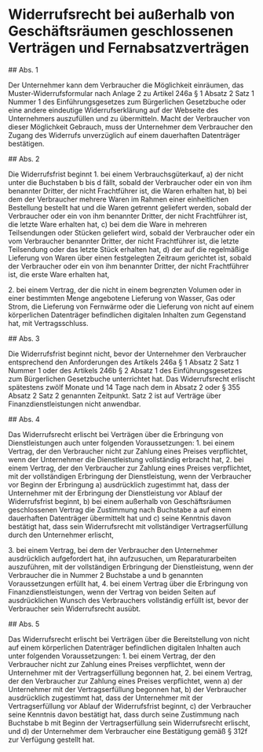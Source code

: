 # Widerrufsrecht bei außerhalb von Geschäftsräumen geschlossenen Verträgen und Fernabsatzverträgen



\#\# Abs. 1

 Der Unternehmer kann dem Verbraucher die Möglichkeit einräumen, das Muster\-Widerrufsformular nach Anlage 2 zu Artikel 246a § 1 Absatz 2 Satz 1 Nummer 1 des Einführungsgesetzes zum Bürgerlichen Gesetzbuche oder eine andere eindeutige Widerrufserklärung auf der Webseite des Unternehmers auszufüllen und zu übermitteln. Macht der Verbraucher von dieser Möglichkeit Gebrauch, muss der Unternehmer dem Verbraucher den Zugang des Widerrufs unverzüglich auf einem dauerhaften Datenträger bestätigen.

\#\# Abs. 2

 Die Widerrufsfrist beginnt  1\.
 bei einem Verbrauchsgüterkauf,  a)
 der nicht unter die Buchstaben b bis d fällt, sobald der Verbraucher oder ein von ihm benannter Dritter, der nicht Frachtführer ist, die Waren erhalten hat,
 b)
 bei dem der Verbraucher mehrere Waren im Rahmen einer einheitlichen Bestellung bestellt hat und die Waren getrennt geliefert werden, sobald der Verbraucher oder ein von ihm benannter Dritter, der nicht Frachtführer ist, die letzte Ware erhalten hat,
 c)
 bei dem die Ware in mehreren Teilsendungen oder Stücken geliefert wird, sobald der Verbraucher oder ein vom Verbraucher benannter Dritter, der nicht Frachtführer ist, die letzte Teilsendung oder das letzte Stück erhalten hat,
 d)
 der auf die regelmäßige Lieferung von Waren über einen festgelegten Zeitraum gerichtet ist, sobald der Verbraucher oder ein von ihm benannter Dritter, der nicht Frachtführer ist, die erste Ware erhalten hat,

 2\.
 bei einem Vertrag, der die nicht in einem begrenzten Volumen oder in einer bestimmten Menge angebotene Lieferung von Wasser, Gas oder Strom, die Lieferung von Fernwärme oder die Lieferung von nicht auf einem körperlichen Datenträger befindlichen digitalen Inhalten zum Gegenstand hat, mit Vertragsschluss.


\#\# Abs. 3

 Die Widerrufsfrist beginnt nicht, bevor der Unternehmer den Verbraucher entsprechend den Anforderungen des Artikels 246a § 1 Absatz 2 Satz 1 Nummer 1 oder des Artikels 246b § 2 Absatz 1 des Einführungsgesetzes zum Bürgerlichen Gesetzbuche unterrichtet hat. Das Widerrufsrecht erlischt spätestens zwölf Monate und 14 Tage nach dem in Absatz 2 oder § 355 Absatz 2 Satz 2 genannten Zeitpunkt. Satz 2 ist auf Verträge über Finanzdienstleistungen nicht anwendbar.

\#\# Abs. 4

 Das Widerrufsrecht erlischt bei Verträgen über die Erbringung von Dienstleistungen auch unter folgenden Voraussetzungen:  1\.
 bei einem Vertrag, der den Verbraucher nicht zur Zahlung eines Preises verpflichtet, wenn der Unternehmer die Dienstleistung vollständig erbracht hat,
 2\.
 bei einem Vertrag, der den Verbraucher zur Zahlung eines Preises verpflichtet, mit der vollständigen Erbringung der Dienstleistung, wenn der Verbraucher vor Beginn der Erbringung  a)
 ausdrücklich zugestimmt hat, dass der Unternehmer mit der Erbringung der Dienstleistung vor Ablauf der Widerrufsfrist beginnt,
 b)
 bei einem außerhalb von Geschäftsräumen geschlossenen Vertrag die Zustimmung nach Buchstabe a auf einem dauerhaften Datenträger übermittelt hat und
 c)
 seine Kenntnis davon bestätigt hat, dass sein Widerrufsrecht mit vollständiger Vertragserfüllung durch den Unternehmer erlischt,

 3\.
 bei einem Vertrag, bei dem der Verbraucher den Unternehmer ausdrücklich aufgefordert hat, ihn aufzusuchen, um Reparaturarbeiten auszuführen, mit der vollständigen Erbringung der Dienstleistung, wenn der Verbraucher die in Nummer 2 Buchstabe a und b genannten Voraussetzungen erfüllt hat,
 4\.
 bei einem Vertrag über die Erbringung von Finanzdienstleistungen, wenn der Vertrag von beiden Seiten auf ausdrücklichen Wunsch des Verbrauchers vollständig erfüllt ist, bevor der Verbraucher sein Widerrufsrecht ausübt.


\#\# Abs. 5

 Das Widerrufsrecht erlischt bei Verträgen über die Bereitstellung von nicht auf einem körperlichen Datenträger befindlichen digitalen Inhalten auch unter folgenden Voraussetzungen:  1\.
 bei einem Vertrag, der den Verbraucher nicht zur Zahlung eines Preises verpflichtet, wenn der Unternehmer mit der Vertragserfüllung begonnen hat,
 2\.
 bei einem Vertrag, der den Verbraucher zur Zahlung eines Preises verpflichtet, wenn  a)
 der Unternehmer mit der Vertragserfüllung begonnen hat,
 b)
 der Verbraucher ausdrücklich zugestimmt hat, dass der Unternehmer mit der Vertragserfüllung vor Ablauf der Widerrufsfrist beginnt,
 c)
 der Verbraucher seine Kenntnis davon bestätigt hat, dass durch seine Zustimmung nach Buchstabe b mit Beginn der Vertragserfüllung sein Widerrufsrecht erlischt, und
 d)
 der Unternehmer dem Verbraucher eine Bestätigung gemäß § 312f zur Verfügung gestellt hat.

 

